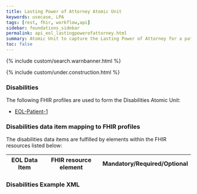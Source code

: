 ```yaml
---
title: Lasting Power of Attorney Atomic Unit
keywords: usecase, LPA
tags: [rest, fhir, workflow,api]
sidebar: foundations_sidebar
permalink: api_eol_lastingpowerofattorney.html
summary: Atomic Unit to capture the Lasting Power of Attorney for a patient.
toc: false
---
```

{% include custom/search.warnbanner.html %}

{% include custom/under.construction.html %}

### Disabilities ###


The following FHIR profiles are used to form the Disabilities Atomic Unit:

- [EOL-Patient-1](https://fhir.nhs.uk/STU3/StructureDefinition/EOL-Patient-1.xml)

### Disabilities data item mapping to FHIR profiles ###

The disabilities data items are fulfilled by elements within the FHIR resources listed below:

| EOL Data Item                       | FHIR resource element                                                   | Mandatory/Required/Optional |
|-------------------------------------|-------------------------------------------------------------------------|-----------------------------|


### Disabilities Example XML ###





